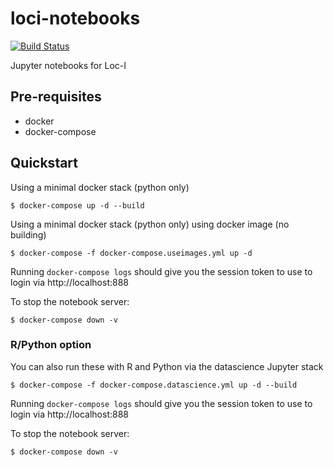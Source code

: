 # loci-notebooks

[![Build Status](https://travis-ci.org/CSIRO-enviro-informatics/loci-notebooks.svg?branch=master)](https://travis-ci.org/CSIRO-enviro-informatics/loci-notebooks)


Jupyter notebooks for Loc-I

## Pre-requisites
* docker
* docker-compose


## Quickstart
Using a minimal docker stack (python only)
```
$ docker-compose up -d --build
```

Using a minimal docker stack (python only) using docker image (no building)
```
$ docker-compose -f docker-compose.useimages.yml up -d 
```

Running `docker-compose logs` should give you the session token to use to login via http://localhost:888

To stop the notebook server:
```
$ docker-compose down -v
```

### R/Python option

You can also run these with R and Python via the datascience Jupyter stack
```
$ docker-compose -f docker-compose.datascience.yml up -d --build
```
Running `docker-compose logs` should give you the session token to use to login via http://localhost:888

To stop the notebook server:
```
$ docker-compose down -v
```
